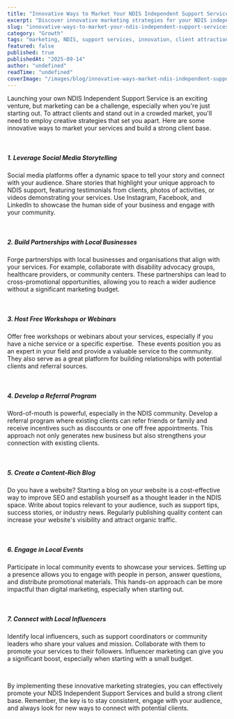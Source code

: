 ```yaml
---
title: "Innovative Ways to Market Your NDIS Independent Support Services"
excerpt: "Discover innovative marketing strategies for your NDIS independent support services. Stand out in a competitive market and attract quality clients."
slug: "innovative-ways-to-market-your-ndis-independent-support-services"
category: "Growth"
tags: "marketing, NDIS, support services, innovation, client attraction"
featured: false
published: true
publishedAt: "2025-09-14"
author: "undefined"
readTime: "undefined"
coverImage: "/images/blog/innovative-ways-market-ndis-independent-support-services/hero-image.svg"
---
```


<p>Launching your own NDIS Independent Support Service is an exciting venture, but marketing can be a challenge, especially when you're just starting out. To attract clients and stand out in a crowded market, you'll need to employ creative strategies that set you apart. Here are some innovative ways to market your services and build a strong client base.</p><p>‍</p><h5>1. Leverage Social Media Storytelling</h5><p>Social media platforms offer a dynamic space to tell your story and connect with your audience. Share stories that highlight your unique approach to NDIS support, featuring testimonials from clients, photos of activities, or videos demonstrating your services. Use Instagram, Facebook, and LinkedIn to showcase the human side of your business and engage with your community.</p><p>‍</p><h5>2. Build Partnerships with Local Businesses</h5><p>Forge partnerships with local businesses and organisations that align with your services. For example, collaborate with disability advocacy groups, healthcare providers, or community centers. These partnerships can lead to cross-promotional opportunities, allowing you to reach a wider audience without a significant marketing budget.</p><p>‍</p><h5>3. Host Free Workshops or Webinars</h5><p>Offer free workshops or webinars about your services, especially if you have a niche service or a specific expertise. &nbsp;These events position you as an expert in your field and provide a valuable service to the community. They also serve as a great platform for building relationships with potential clients and referral sources.</p><p>‍</p><h5>4. Develop a Referral Program</h5><p>Word-of-mouth is powerful, especially in the NDIS community. Develop a referral program where existing clients can refer friends or family and receive incentives such as discounts or one off free appointments. This approach not only generates new business but also strengthens your connection with existing clients.</p><p>‍</p><h5>5. Create a Content-Rich Blog</h5><p>Do you have a website? Starting a blog on your website is a cost-effective way to improve SEO and establish yourself as a thought leader in the NDIS space. Write about topics relevant to your audience, such as support tips, success stories, or industry news. Regularly publishing quality content can increase your website's visibility and attract organic traffic.</p><p>‍</p><h5>6. Engage in Local Events</h5><p>Participate in local community events to showcase your services. Setting up a presence allows you to engage with people in person, answer questions, and distribute promotional materials. This hands-on approach can be more impactful than digital marketing, especially when starting out.</p><p>‍</p><h5>7. Connect with Local Influencers</h5><p>Identify local influencers, such as support coordinators or community leaders who share your values and mission. Collaborate with them to promote your services to their followers. Influencer marketing can give you a significant boost, especially when starting with a small budget.</p><p>‍</p><p>By implementing these innovative marketing strategies, you can effectively promote your NDIS Independent Support Services and build a strong client base. Remember, the key is to stay consistent, engage with your audience, and always look for new ways to connect with potential clients.</p><p>‍</p>